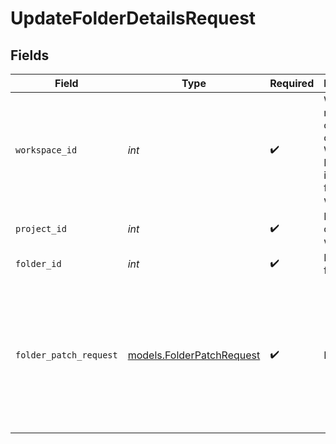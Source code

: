 # UpdateFolderDetailsRequest


## Fields

| Field                                                                                          | Type                                                                                           | Required                                                                                       | Description                                                                                    | Example                                                                                        |
| ---------------------------------------------------------------------------------------------- | ---------------------------------------------------------------------------------------------- | ---------------------------------------------------------------------------------------------- | ---------------------------------------------------------------------------------------------- | ---------------------------------------------------------------------------------------------- |
| `workspace_id`                                                                                 | *int*                                                                                          | :heavy_check_mark:                                                                             | Workspace refers to a collection of projects. Workspace ID is unique identifier for workspace. | 4                                                                                              |
| `project_id`                                                                                   | *int*                                                                                          | :heavy_check_mark:                                                                             | Project ID of the workspace                                                                    | 4                                                                                              |
| `folder_id`                                                                                    | *int*                                                                                          | :heavy_check_mark:                                                                             | ID of the folder                                                                               | 4                                                                                              |
| `folder_patch_request`                                                                         | [models.FolderPatchRequest](../models/folderpatchrequest.md)                                   | :heavy_check_mark:                                                                             | N/A                                                                                            | {<br/>"patch": [<br/>{<br/>"op": "replace",<br/>"path": "name",<br/>"value": "test"<br/>}<br/>]<br/>} |